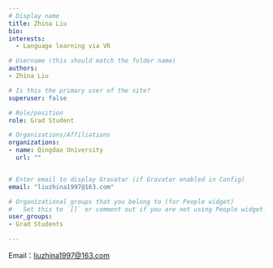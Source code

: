 ```yaml
---
# Display name
title: Zhina Liu
bio: 
interests:
  - Language learning via VR

# Username (this should match the folder name)
authors:
- Zhina Liu

# Is this the primary user of the site?
superuser: false

# Role/position
role: Grad Student

# Organizations/Affiliations
organizations:
- name: Qingdao University
  url: ""


# Enter email to display Gravatar (if Gravatar enabled in Config)
email: "liuzhina1997@163.com"

# Organizational groups that you belong to (for People widget)
#   Set this to `[]` or comment out if you are not using People widget.
user_groups:
- Grad Students

---
```




Email：liuzhina1997@163.com
